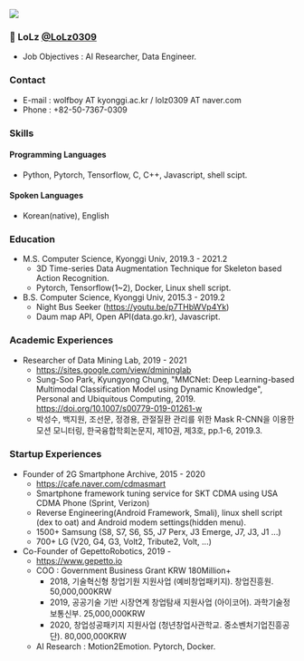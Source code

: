 ![](https://komarev.com/ghpvc/?username=LoLz0309&color=grey)

### 👋 LoLz [@LoLz0309](https://lolz0309.github.io) 
- Job Objectives : AI Researcher, Data Engineer.

### Contact
- E-mail : wolfboy AT kyonggi.ac.kr / lolz0309 AT naver.com
- Phone : +82-50-7367-0309

### Skills
#### Programming Languages
- Python, Pytorch, Tensorflow, C, C++, Javascript, shell scipt.
#### Spoken Languages
- Korean(native), English

### Education
- M.S. Computer Science, Kyonggi Univ, 2019.3 - 2021.2
  - 3D Time-series Data Augmentation Technique for Skeleton based Action Recognition.
  - Pytorch, Tensorflow(1~2), Docker, Linux shell script.
- B.S. Computer Science, Kyonggi Univ, 2015.3 - 2019.2
  - Night Bus Seeker (https://youtu.be/p7THbWVp4Yk)
  - Daum map API, Open API(data.go.kr), Javascript.

### Academic Experiences
- Researcher of Data Mining Lab, 2019 - 2021
  - https://sites.google.com/view/dmininglab
  - Sung-Soo Park, Kyungyong Chung, "MMCNet: Deep Learning-based Multimodal Classification Model using Dynamic Knowledge", Personal and Ubiquitous Computing, 2019. https://doi.org/10.1007/s00779-019-01261-w
  -  박성수, 백지원, 조선문, 정경용, 관절질환 관리를 위한 Mask R-CNN을 이용한 모션 모니터링, 한국융합학회논문지, 제10권, 제3호, pp.1-6, 2019.3.

### Startup Experiences
- Founder of 2G Smartphone Archive, 2015 - 2020
  - https://cafe.naver.com/cdmasmart
  - Smartphone framework tuning service for SKT CDMA using USA CDMA Phone (Sprint, Verizon)
  - Reverse Engineering(Android Framework, Smali), linux shell script (dex to oat) and Android modem settings(hidden menu).
  - 1500+ Samsung (S8, S7, S6, S5, J7 Perx, J3 Emerge, J7, J3, J1 ...)
  - 700+ LG (V20, G4, G3, Volt2, Tribute2, Volt, ...)
- Co-Founder of GepettoRobotics, 2019 -
  - https://www.gepetto.io
  - COO : Government Business Grant KRW 180Million+ 
    - 2018, 기술혁신형 창업기원 지원사업 (예비창업패키지). 창업진흥원. 50,000,000KRW
    - 2019, 공공기술 기반 시장연계 창업탐새 지원사업 (아이코어). 과학기술정보통신부. 25,000,000KRW
    - 2020, 창업성공패키지 지원사업 (청년창업사관학교. 중소벤처기업진흥공단). 80,000,000KRW
  - AI Research : Motion2Emotion. Pytorch, Docker.


<!--
  - 지원사업
    - 2018, 기술혁신형 창업기업 지원사업 (창업진흥원) 
    - 2019, 경기 스타트업랩(AI) 입주 (경기도경제과학진흥원) 
    - 2019, 공공기술 기반 시장연계 창업탐색 지원사업 (과학기술정보통신부) 
    - 2020, 공개SW기반 창업지원 (정보통신산업진흥원) 
    - 2020, 창업성공패키지 지원사업 청년창업사관학교 (중소벤처기업진흥공단) 
    - 2020, 디지털 대장간 메이커 액셀러레이팅 프로그램 (서울시) 
  - 수상
    - 2019, 성균관대학교 캠퍼스타운 창업경진대회 (성균관대), 대상
    - 2020, Show me the start-up! 모의투자유치 IR 피칭대회 (성균관대), 장려상

### Publications
#### Journal Articles
- Sung-Soo Park, Kyungyong Chung, "MMCNet: Deep Learning-based Multimodal Classification Model using Dynamic Knowledge", Personal and Ubiquitous Computing, 2019. https://doi.org/10.1007/s00779-019-01261-w

#### Domestic Journal Articles
- 박성수, 백지원, 조선문, 정경용, 관절질환 관리를 위한 Mask R-CNN을 이용한 모션 모니터링, 한국융합학회논문지, 제10권, 제3호, pp.1-6, 2019.3.

#### Refereed Conference Papers
- Ji-Won Baek, Seong-Eun Ryu, ByoungKook Koo, Sung-Soo Park, Kyungyong Chung, Risk Prediction using Correlation from Traffic Modality, The 10th International Conference on Convergence Technology 2020 (ICCT2020), pp.110-111, Jeju, 8-10 July 2020.
- 박성수, 백지원, 조선문, 정경용, "안드로이드 관절제어를 위한 Mask R-CNN 기반의 휴먼 모션 분석 방법", 한국지식정보기술학회 2018년 춘계학술대회, pp. 37-40, 남서울대학교, 2018.10.26.
- 최소영, 박성수, 백지원, 김주창, 정경용, "헬스 플랫폼에서 신경망을 이용한 사용자 활동량 기반 수면 관리", 2018 중소기업융합학회 추계종합학술대회, pp. 187-188, 안양대학교, 2018.10.26.
- Ji-Won Baek, Sung-Soo Park, So-Young Choi, Ji-Soo Kang, Min-Jeong Kim, Joo-Chang Kim, Kyungyong Chung, "Knowledge-mining based Activity Recommendation  for Stress Management", The 9th International Conference on Convergence Technology 2019 (ICCT2019), pp.158-159, Jeju, 4 July 2019.
- Ji-Won Baek, Sung-Soo Park, Joo-Chang Kim, Hyun Yoo, Kyungyong Chung, "Private based Health Block-chain for Knowledge Mining in Lifecare Platform", The 14th Asia Pacific International Conference on Information Science and Technology 2019 (APIC-IST2019). pp. 319-321, Beijing, China, 24 June 2019.
- 김석표, 최은수, 박성수, 김주창, 정경용, 소프트웨어 교육 사용자를 위한 K-means 알고리즘을 이용한 코딩 예제 추천 방법, 한국융합신호처리학회 2019년 하계학술대회, pp.55-58, 계명대학교, 2019.6.29.

#### Honor and Awards
- 동상, 2018 중소기업융합학회 추계종합학술대회 학부생경진대회, 2018.06.01
- 우수논문상, 2019 한국융합신호처리학회 하계학술대회, 2019.06.29
- Best Paper Award, The 10th International Conference on Convergence Technology 2020, Jeju, 9 July 2020.
-->
<!--
**LoLz0309/LoLz0309** is a ✨ _special_ ✨ repository because its `README.md` (this file) appears on your GitHub profile.

Here are some ideas to get you started:

- 🔭 I’m currently working on ...
- 🌱 I’m currently learning ...
- 👯 I’m looking to collaborate on ...
- 🤔 I’m looking for help with ...
- 💬 Ask me about ...
- 📫 How to reach me: ...
- 😄 Pronouns: ...
- ⚡ Fun fact: ...
-->
